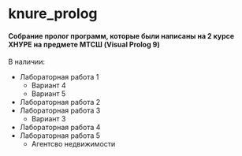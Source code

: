 ﻿# knure_prolog
#### Собрание пролог программ, которые были написаны на 2 курсе ХНУРЕ на предмете МТСШ (Visual Prolog 9)
В наличии:
- Лабораторная работа 1
    - Вариант 4
    - Вариант 5
- Лабораторная работа 2
- Лабораторная работа 3
    - Вариант 3
- Лабораторная работа 4
- Лабораторная работа 5
    - Агентсво недвижимости